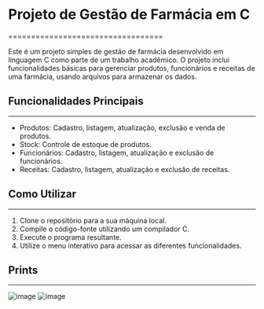 # Projeto de Gestão de Farmácia em C
==================================

Este é um projeto simples de gestão de farmácia desenvolvido em linguagem C como parte de um trabalho acadêmico. O projeto inclui funcionalidades básicas para gerenciar produtos, funcionários e receitas de uma farmácia, usando arquivos para armazenar os dados.

## Funcionalidades Principais
--------------------------

-   Produtos: Cadastro, listagem, atualização, exclusão e venda de produtos.
-   Stock: Controle de estoque de produtos.
-   Funcionários: Cadastro, listagem, atualização e exclusão de funcionários.
-   Receitas: Cadastro, listagem, atualização e exclusão de receitas.

## Como Utilizar
-------------

1.  Clone o repositório para a sua máquina local.
2.  Compile o código-fonte utilizando um compilador C.
3.  Execute o programa resultante.
4.  Utilize o menu interativo para acessar as diferentes funcionalidades.

## Prints
------------

![image](https://github.com/FaculdadeLicenciatura/ProjetoFarmacia/assets/50460047/1056ffca-59b8-465a-8525-60bb6c13da9c)
![image](https://github.com/FaculdadeLicenciatura/ProjetoFarmacia/assets/50460047/570d770f-9771-47bf-aa5f-329fd01d4b88)

